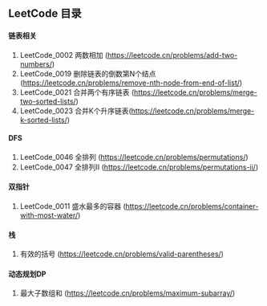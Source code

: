 ## LeetCode 目录

#### 链表相关

1. LeetCode_0002 两数相加 (https://leetcode.cn/problems/add-two-numbers/)
2. LeetCode_0019 删除链表的倒数第N个结点 (https://leetcode.cn/problems/remove-nth-node-from-end-of-list/)
3. LeetCode_0021 合并两个有序链表 (https://leetcode.cn/problems/merge-two-sorted-lists/)
4. LeetCode_0023 合并K个升序链表(https://leetcode.cn/problems/merge-k-sorted-lists/)

#### DFS

1. LeetCode_0046 全排列 (https://leetcode.cn/problems/permutations/)
2. LeetCode_0047 全排列II (https://leetcode.cn/problems/permutations-ii/)


#### 双指针

1. LeetCode_0011 盛水最多的容器 (https://leetcode.cn/problems/container-with-most-water/)

#### 栈

1. 有效的括号 (https://leetcode.cn/problems/valid-parentheses/)

#### 动态规划DP

1. 最大子数组和 (https://leetcode.cn/problems/maximum-subarray/)